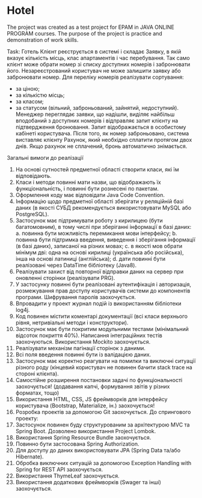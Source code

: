 # Hotel
The project was created as a test project for EPAM in JAVA ONLINE PROGRAM courses.
The purpose of the project is practice and demonstration of work skills.

Task:
 Готель
Клієнт реєструється в системі і складає Заявку, в якій вказує кількість місць, клас апартаментів і час перебування. 
Так само клієнт може обрати номер зі списку доступних номерів і забронювати його.
Незареєстрований користувач не може залишити заявку або забронювати номер.
Для переліку номерів реалізувати сортування:
- за ціною;
- за кількістю місць;
- за класом;
- за статусом (вільний, заброньований, зайнятий, недоступний).
Менеджер переглядає заявки, що надішли, виділяє найбільш вподобаний з доступних номерів і відправляє запит клієнту на підтвердження бронювання.
Запит відображається в особистому кабінеті користувача. Після того, як номер заброньовано, система виставляє клієнту Рахунок,
який необхідно сплатити протягом двох днів. Якщо рахунок не сплачений, бронь автоматично знімається.

 Загальні вимоги до реалізації
1. На основі сутностей предметної області створити класи, які їм відповідають.
2. Класи і методи повинні мати назви, що відображають їх функціональність, і повинні бути
рознесені по пакетам.
3. Оформлення коду має відповідати Java Code Convention.
4. Інформацію щодо предметної області зберігати у реляційній базі даних (в якості СУБД
рекомендується використовувати MySQL або PostgreSQL).
5. Застосунок має підтримувати роботу з кирилицею (бути багатомовним), в тому числі при
зберіганні інформації в базі даних:
a. повинна бути можливість перемикання мови інтерфейсу;
b. повинна бути підтримка введення, виведення і зберігання інформації (в базі даних),
записаної на різних мовах;
c. в якості мов обрати мінімум дві: одна на основі кирилиці (українська або російська),
інша на основі латиниці (англійська);
d. дати повинні бути реалізовані через DataTime бібліотеку (Java8).
6. Реалізувати захист від повторної відправки даних на сервер при оновленні сторінки
(реалізувати PRG).
7. У застосунку повинні бути реалізовані аутентифікація і авторизація, розмежування прав
доступу користувачів системи до компонентів програми. Шифрування паролів заохочується.
8. Впровадити у проект журнал подій із використанням бібліотеки log4j.
9. Код повинен містити коментарі документації (всі класи верхнього рівня, нетривіальні методи
і конструктори).
10. Застосунок має бути покритим модульними тестами (мінімальний відсоток покриття 40%).
Написання інтеграційних тестів заохочуються. Використання Mockito заохочується.
11. Реалізувати механізм пагінації сторінок з даними.
12. Всі поля введення повинні бути із валідацією даних.
13. Застосунок має коректно реагувати на помилки та виключні ситуації різного роду (кінцевий
користувач не повинен бачити stack trace на стороні клієнта).
14. Самостійне розширення постановки задачі по функціональності заохочується! (додавання
капчі, формування звітів у різних форматах, тощо)
15. Використання HTML, CSS, JS фреймворків для інтерфейсу користувача (Bootstrap, Materialize,
ін.) заохочується!
16. Розробка проектів за допомогою Git заохочується.
   До спрингового проекту:
24. Застосунок повинен буду структурованим за архітектурою MVC та Spring Boot.
Дозволено використання Project Lombok.
25. Використання Spring Resource Bundle заохочується.
26. Повинно бути застосована Spring Authorization.
27. Для доступу до даних використовувати JPA (Spring Data та/або Hibernate).
28. Обробка виключних ситуацій за допомогою Exception Handling with Spring for REST API
заохочується.
29. Використання ThymeLeaf заохочується.
30. Використання додаткових фреймворків (Swager та інші) заохочується.

